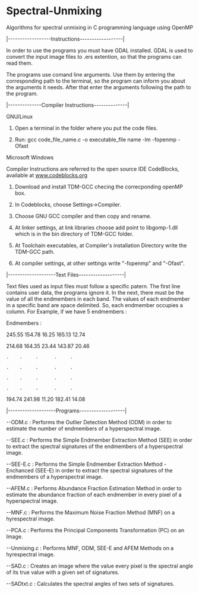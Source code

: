 Spectral-Unmixing
=================

Algorithms for spectral unmixing in C programming language using OpenMP 


|------------------Instructions------------------|



In order to use the programs you must have GDAL installed. GDAL is used to convert the input image files to .ers extention, so that the programs can read them. 


The programs use comand line arguments. Use them by entering the corresponding path to the terminal, so the program can inform you about the arguments it needs. After that enter the arguments following the path to the program.

 


|--------------Compiler Instructions--------------|




GNU/Linux 

 

1) Open a terminal in the folder where you put the code files.

2) Run: gcc code_file_name.c -o executable_file name -lm -fopenmp -Ofast

 

Microsoft Windows 

 

Compiler Instructions are referred to the open source IDE CodeBlocks, available at www.codeblocks.org 

 

1) Download and install TDM-GCC checing the correcponding openMP box.

3) In Codeblocks, choose Settings->Compiler. 

4) Choose GNU GCC compiler and then copy and rename. 

5) At linker settings, at link libraries choose add point to libgomp-1.dll which is in the bin directory of TDM-GCC folder. 

6) At Toolchain executables, at Compiler's installation Directory write the TDM-GCC path. 

7) At compiler settings, at other settings write "-fopenmp" and "-Ofast". 




|--------------------Text Files-------------------|

 

Text files used as input files must follow a specific patern. The first line contains user data, the programs ignore it. In the next, there must be the value of all the endmembers in each band. The values of each endmember in a specific band are space delimited. So, each endmember occupies a column. For Example, if we have 5 endmembers : 


Endmembers : 

245.55 154.78 16.25 165.13 12.74

214.68 164.35 23.44 143.87 20.46

    .    .     .      .     .

    .    .     .      .     .

    .    .     .      .     .

    .    .     .      .     .

194.74 241.98 11.20 182.41 14.08


|--------------------Programs-------------------|


--ODM.c : Performs the Outlier Detection Method (ODM) in order to estimate the number of endmembers of a hyperspectral image.

--SEE.c : Performs the Simple Endmember Extraction Method (SEE) in order to extract the spectral signatures of the endmembers of a hyperspectral image.

--SEE-E.c : Performs the Simple Endmember Extraction Method -Enchanced (SEE-E) in order to extract the spectral signatures of the endmembers of a hyperspectral image.

--AFEM.c : Performs Abundance Fraction Estimation Method in order to estimate the abundance fraction of each endmember in every pixel of a hyperspectral image.

--MNF.c : Performs the Maximum Noise Fraction Method (MNF) on a hyrespectral image.

--PCA.c : Performs the Principal Components Transformation (PC) on an Image.

--Unmixing.c : Performs MNF, ODM, SEE-E and AFEM Methods on a hyrespectral image.

--SAD.c : Creates an image where the value every pixel is the spectral angle of its true value with a given set of signatures.

--SADtxt.c : Calculates the spectral angles of two sets of signatures.

